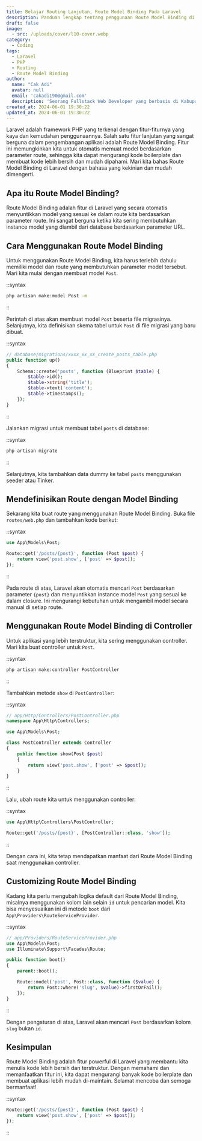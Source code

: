 ```yaml
---
title: Belajar Routing Lanjutan, Route Model Binding Pada Laravel
description: Panduan lengkap tentang penggunaan Route Model Binding di Laravel. Artikel ini membahas cara menggunakan Route Model Binding untuk memuat model berdasarkan parameter route, baik dalam closure maupun controller, serta bagaimana menyesuaikan logika default dari Route Model Binding.
draft: false
image:
  - src: /uploads/cover/l10-cover.webp
category:
  - Coding
tags:
  - Laravel
  - PHP
  - Routing
  - Route Model Binding
author:
  name: "Cak Adi"
  avatar: null
  email: 'cakadi190@gmail.com'
  description: 'Seorang Fullstack Web Developer yang berbasis di Kabupaten Ngawi yang suka sekali dengan desain dan juga hal yang berbau teknologi.'
created_at: 2024-06-01 19:30:22
updated_at: 2024-06-01 19:30:22
---
```


Laravel adalah framework PHP yang terkenal dengan fitur-fiturnya yang kaya dan kemudahan penggunaannya. Salah satu fitur lanjutan yang sangat berguna dalam pengembangan aplikasi adalah Route Model Binding. Fitur ini memungkinkan kita untuk otomatis memuat model berdasarkan parameter route, sehingga kita dapat mengurangi kode boilerplate dan membuat kode lebih bersih dan mudah dipahami. Mari kita bahas Route Model Binding di Laravel dengan bahasa yang kekinian dan mudah dimengerti.

## Apa itu Route Model Binding?

Route Model Binding adalah fitur di Laravel yang secara otomatis menyuntikkan model yang sesuai ke dalam route kita berdasarkan parameter route. Ini sangat berguna ketika kita sering membutuhkan instance model yang diambil dari database berdasarkan parameter URL.

## Cara Menggunakan Route Model Binding

Untuk menggunakan Route Model Binding, kita harus terlebih dahulu memiliki model dan route yang membutuhkan parameter model tersebut. Mari kita mulai dengan membuat model `Post`.

::syntax
```bash
php artisan make:model Post -m
```
::

Perintah di atas akan membuat model `Post` beserta file migrasinya. Selanjutnya, kita definisikan skema tabel untuk `Post` di file migrasi yang baru dibuat.

::syntax
```php
// database/migrations/xxxx_xx_xx_create_posts_table.php
public function up()
{
    Schema::create('posts', function (Blueprint $table) {
        $table->id();
        $table->string('title');
        $table->text('content');
        $table->timestamps();
    });
}
```
::

Jalankan migrasi untuk membuat tabel `posts` di database:

::syntax
```bash
php artisan migrate
```
::

Selanjutnya, kita tambahkan data dummy ke tabel `posts` menggunakan seeder atau Tinker.

## Mendefinisikan Route dengan Model Binding

Sekarang kita buat route yang menggunakan Route Model Binding. Buka file `routes/web.php` dan tambahkan kode berikut:

::syntax
```php
use App\Models\Post;

Route::get('/posts/{post}', function (Post $post) {
    return view('post.show', ['post' => $post]);
});
```
::

Pada route di atas, Laravel akan otomatis mencari `Post` berdasarkan parameter `{post}` dan menyuntikkan instance model `Post` yang sesuai ke dalam closure. Ini mengurangi kebutuhan untuk mengambil model secara manual di setiap route.

## Menggunakan Route Model Binding di Controller

Untuk aplikasi yang lebih terstruktur, kita sering menggunakan controller. Mari kita buat controller untuk `Post`.

::syntax
```bash
php artisan make:controller PostController
```
::

Tambahkan metode `show` di `PostController`:

::syntax
```php
// app/Http/Controllers/PostController.php
namespace App\Http\Controllers;

use App\Models\Post;

class PostController extends Controller
{
    public function show(Post $post)
    {
        return view('post.show', ['post' => $post]);
    }
}
```
::

Lalu, ubah route kita untuk menggunakan controller:

::syntax
```php
use App\Http\Controllers\PostController;

Route::get('/posts/{post}', [PostController::class, 'show']);
```
::

Dengan cara ini, kita tetap mendapatkan manfaat dari Route Model Binding saat menggunakan controller.

## Customizing Route Model Binding

Kadang kita perlu mengubah logika default dari Route Model Binding, misalnya menggunakan kolom lain selain `id` untuk pencarian model. Kita bisa menyesuaikan ini di metode `boot` dari `App\Providers\RouteServiceProvider`.

::syntax
```php
// app/Providers/RouteServiceProvider.php
use App\Models\Post;
use Illuminate\Support\Facades\Route;

public function boot()
{
    parent::boot();

    Route::model('post', Post::class, function ($value) {
        return Post::where('slug', $value)->firstOrFail();
    });
}
```
::

Dengan pengaturan di atas, Laravel akan mencari `Post` berdasarkan kolom `slug` bukan `id`.

## Kesimpulan

Route Model Binding adalah fitur powerful di Laravel yang membantu kita menulis kode lebih bersih dan terstruktur. Dengan memahami dan memanfaatkan fitur ini, kita dapat mengurangi banyak kode boilerplate dan membuat aplikasi lebih mudah di-maintain. Selamat mencoba dan semoga bermanfaat!

::syntax
```php
Route::get('/posts/{post}', function (Post $post) {
    return view('post.show', ['post' => $post]);
});
```
::